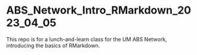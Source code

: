 # ABS_Network_Intro_RMarkdown_2023_04_05

This repo is for a lunch-and-learn class for the UM ABS Network, 
introducing the basics of RMarkdown.
